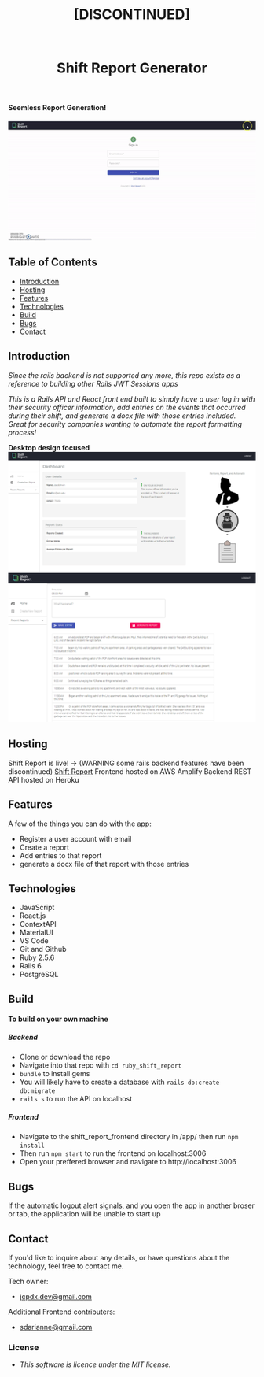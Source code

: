<h1 align="center"> [DISCONTINUED] </h1> <br>
<h1 align="center"> Shift Report Generator </h1> <br>

#### Seemless Report Generation!
<div align="center">
  <img src="./public/recording.gif" alt="recording"/>
</div>
<!-- START doctoc generated TOC please keep comment here to allow auto update -->
<!-- DON'T EDIT THIS SECTION, INSTEAD RE-RUN doctoc TO UPDATE -->

## Table of Contents

- [Introduction](#introduction)
- [Hosting](#hosting)
- [Features](#features)
- [Technologies](#technologies)
- [Build](#build)
- [Bugs](#bugs)
- [Contact](#contact)

<!-- END doctoc generated TOC please keep comment here to allow auto update -->

## Introduction
_Since the rails backend is not supported any more, this repo exists as a reference to building other Rails JWT Sessions apps_


_This is a Rails API and React front end built to simply have a user log in with their security officer information, add entries on the events that occurred during their shift, and generate a docx file with those entries included. Great for security companies wanting to automate the report formatting process!_

**Desktop design focused**
![Main Dashboard](./public/shift-report-screenshot2.png)
![Report Writing Page](./public/Shift-report-screenshot.png)

## Hosting

Shift Report is live! -> (WARNING some rails backend features have been discontinued) [Shift Report](https://stage1.dpa1hp3vejn1k.amplifyapp.com/)
Frontend hosted on AWS Amplify
Backend REST API hosted on Heroku

## Features

A few of the things you can do with the app:

- Register a user account with email
- Create a report
- Add entries to that report
- generate a docx file of that report with those entries

## Technologies

- JavaScript
- React.js
- ContextAPI
- MaterialUI
- VS Code
- Git and Github
- Ruby 2.5.6
- Rails 6
- PostgreSQL

## Build

#### To build on your own machine
##### Backend
- Clone or download the repo
- Navigate into that repo with `cd ruby_shift_report`
- `bundle` to install gems
- You will likely have to create a database with `rails db:create db:migrate`
- `rails s` to run the API on localhost
##### Frontend
- Navigate to the shift_report_frontend directory in /app/ then run `npm install`
- Then run `npm start` to run the frontend on localhost:3006
- Open your preffered browser and navigate to http://localhost:3006

## Bugs

If the automatic logout alert signals, and you open the app in another broser or tab, the application will be unable to start up

## Contact

If you'd like to inquire about any details, or have questions about the technology, feel free to contact me.

Tech owner:

- jcpdx.dev@gmail.com

Additional Frontend contributers: 

- sdarianne@gmail.com

### License

- _This software is licence under the MIT license._
